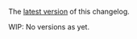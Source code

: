 The [latest version](https://github.com/blockscope/flaretiming/sphere/blob/master/changelog.md) of this changelog.

WIP: No versions as yet.
